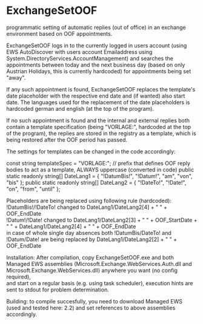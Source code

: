 # ExchangeSetOOF
programmatic setting of automatic replies (out of office) in an exchange environment based on OOF appointments.  

ExchangeSetOOF logs in to the currently logged in users account (using EWS AutoDiscover with users account Emailaddress using System.DirectoryServices.AccountManagement)
and searches the appointments between today and the next business day (based on only Austrian Holidays, this is currently hardcoded) for appointments being set "away".

If any such appointment is found, ExchangeSetOOF replaces the template's date placeholder with the respective end date and (if wanted) also start date.
The languages used for the replacement of the date placeholders is hardcoded german and english (at the top of the program).

If no such appointment is found and the internal and external replies both contain a template specification (being "VORLAGE:", hardcoded at the top of the program),
the replies are stored in the registry as a template, which is being restored after the OOF period has passed.

The settings for templates can be changed in the code accordingly:

const string templateSpec = "VORLAGE:"; // prefix that defines OOF reply bodies to act as a template, ALWAYS uppercase (converted in code)
public static readonly string[] DateLang1 = { "!DatumBis!", "!Datum!", "am", "von", "bis" };
public static readonly string[] DateLang2 = { "!DateTo!", "!Date!", "on", "from", "until" };

Placeholders are being replaced using following rule (hardcoded):  
!DatumBis!/!DateTo! changed to DateLang1/DateLang2[4] + " " + OOF_EndDate  
!Datum!/!Date! changed to DateLang1/DateLang2[3] + " " + OOF_StartDate + " " + DateLang1/DateLang2[4] + " " + OOF_EndDate  
in case of whole single day absences both !DatumBis/DateTo! and !Datum/Date! are being replaced by DateLang1/DateLang2[2] + " " + OOF_EndDate  


Installation: After compilation, copy ExchangeSetOOF.exe and both Managed EWS assemblies (Microsoft.Exchange.WebServices.Auth.dll
and Microsoft.Exchange.WebServices.dll) anywhere you want (no config required),  
and start on a regular basis (e.g. using task scheduler), execution hints are sent to stdout for problem determination.

Building: to compile succesfully, you need to download Managed EWS (used and tested here: 2.2) and set references to above assemblies accordingly.